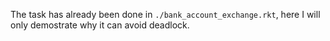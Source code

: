 The task has already been done in `./bank_account_exchange.rkt`,
here I will only demostrate why it can avoid deadlock.
